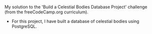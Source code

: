 My solution to the 'Build a Celestial Bodies Database Project' challenge (from the freeCodeCamp.org curriculum).

- For this project, I have built a database of celestial bodies using PostgreSQL.
